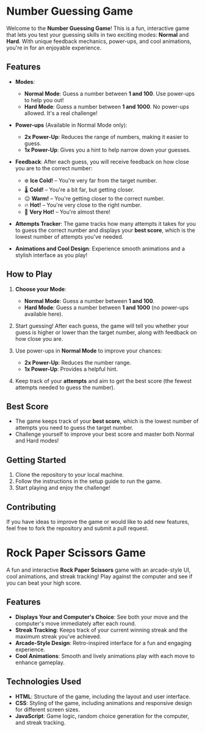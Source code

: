 # Number Guessing Game

Welcome to the **Number Guessing Game**! This is a fun, interactive game that lets you test your guessing skills in two exciting modes: **Normal** and **Hard**. With unique feedback mechanics, power-ups, and cool animations, you're in for an enjoyable experience. 

## Features

- **Modes**:
  - **Normal Mode**: Guess a number between **1 and 100**. Use power-ups to help you out!
  - **Hard Mode**: Guess a number between **1 and 1000**. No power-ups allowed. It's a real challenge!

- **Power-ups** (Available in Normal Mode only):
  - **2x Power-Up**: Reduces the range of numbers, making it easier to guess.
  - **1x Power-Up**: Gives you a hint to help narrow down your guesses.

- **Feedback**: After each guess, you will receive feedback on how close you are to the correct number:
  - ❄️ **Ice Cold!** – You're very far from the target number.
  - 🌡️ **Cold!** – You're a bit far, but getting closer.
  - 😐 **Warm!** – You're getting closer to the correct number.
  - 🔥 **Hot!** – You're very close to the right number.
  - 🌋 **Very Hot!** – You're almost there!

- **Attempts Tracker**: The game tracks how many attempts it takes for you to guess the correct number and displays your **best score**, which is the lowest number of attempts you've needed.

- **Animations and Cool Design**: Experience smooth animations and a stylish interface as you play!

## How to Play

1. **Choose your Mode**:
   - **Normal Mode**: Guess a number between **1 and 100**.
   - **Hard Mode**: Guess a number between **1 and 1000** (no power-ups available here).

2. Start guessing! After each guess, the game will tell you whether your guess is higher or lower than the target number, along with feedback on how close you are.

3. Use power-ups in **Normal Mode** to improve your chances:
   - **2x Power-Up**: Reduces the number range.
   - **1x Power-Up**: Provides a helpful hint.

4. Keep track of your **attempts** and aim to get the best score (the fewest attempts needed to guess the number).

## Best Score

- The game keeps track of your **best score**, which is the lowest number of attempts you need to guess the target number.
- Challenge yourself to improve your best score and master both Normal and Hard modes!

## Getting Started

1. Clone the repository to your local machine.
2. Follow the instructions in the setup guide to run the game.
3. Start playing and enjoy the challenge!

## Contributing

If you have ideas to improve the game or would like to add new features, feel free to fork the repository and submit a pull request.

# Rock Paper Scissors Game

A fun and interactive **Rock Paper Scissors** game with an arcade-style UI, cool animations, and streak tracking! Play against the computer and see if you can beat your high score.

## Features

- **Displays Your and Computer's Choice**: See both your move and the computer's move immediately after each round.
- **Streak Tracking**: Keeps track of your current winning streak and the maximum streak you've achieved.
- **Arcade-Style Design**: Retro-inspired interface for a fun and engaging experience.
- **Cool Animations**: Smooth and lively animations play with each move to enhance gameplay.

## Technologies Used

- **HTML**: Structure of the game, including the layout and user interface.
- **CSS**: Styling of the game, including animations and responsive design for different screen sizes.
- **JavaScript**: Game logic, random choice generation for the computer, and streak tracking.